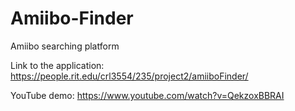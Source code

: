 # Amiibo-Finder

Amiibo searching platform

Link to the application: https://people.rit.edu/crl3554/235/project2/amiiboFinder/

YouTube demo: https://www.youtube.com/watch?v=QekzoxBBRAI
